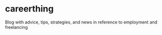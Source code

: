 careerthing
===========

Blog with advice, tips, strategies, and news in reference to employment and freelancing
